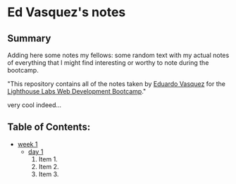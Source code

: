# Ed Vasquez's notes

## Summary


Adding here some notes my fellows: some random text with my actual notes of everything that I might find interesting or worthy to note during the bootcamp.

"This repository contains all of the notes taken by [Eduardo Vasquez](https://eduardovasquez.rocks) for the [Lighthouse Labs Web Development Bootcamp](https://www.lighthouselabs.ca)."

very cool indeed...


## Table of Contents:

* [week 1](/week1)
  * [day 1](/week1/day1)
    1. Item 1.
    2. Item 2.
    3. Item 3. 
  

